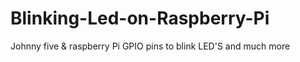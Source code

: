 # Blinking-Led-on-Raspberry-Pi
Johnny five &amp; raspberry Pi GPIO pins to blink LED'S and much more
